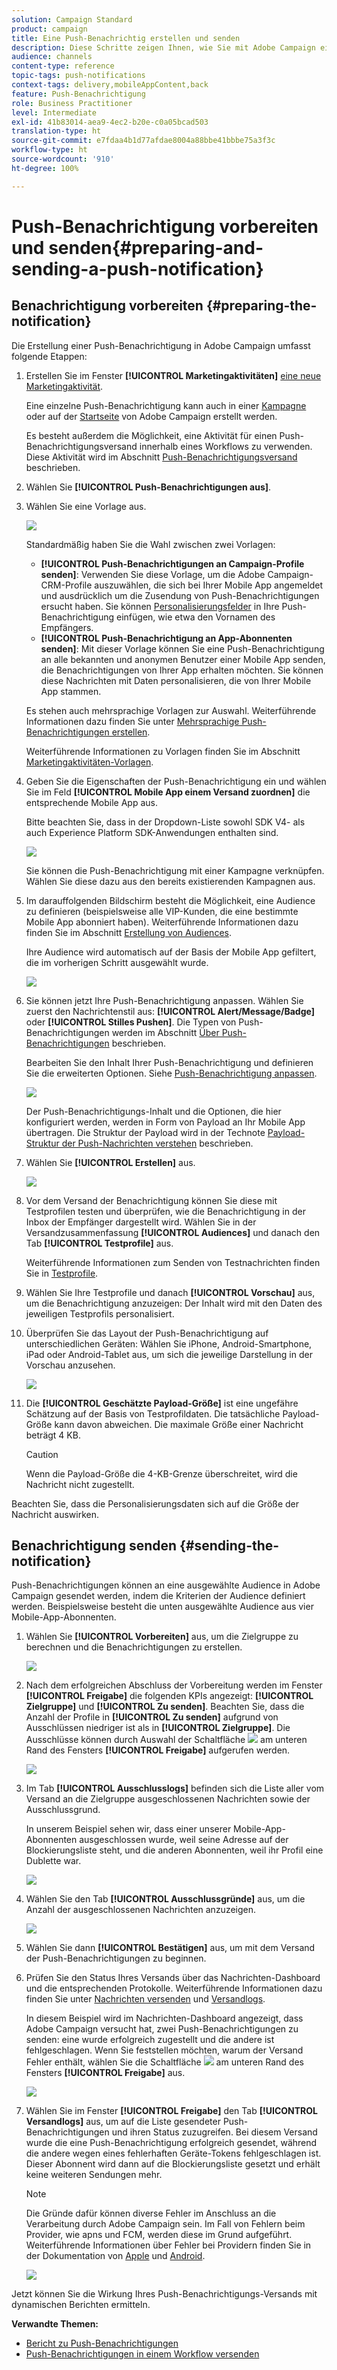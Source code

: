 ```yaml
---
solution: Campaign Standard
product: campaign
title: Eine Push-Benachrichtig erstellen und senden
description: Diese Schritte zeigen Ihnen, wie Sie mit Adobe Campaign einen einmaligen Push-Benachrichtigungs-Versand erstellen können.
audience: channels
content-type: reference
topic-tags: push-notifications
context-tags: delivery,mobileAppContent,back
feature: Push-Benachrichtigung
role: Business Practitioner
level: Intermediate
exl-id: 41b83014-aea9-4ec2-b20e-c0a05bcad503
translation-type: ht
source-git-commit: e7fdaa4b1d77afdae8004a88bbe41bbbe75a3f3c
workflow-type: ht
source-wordcount: '910'
ht-degree: 100%

---
```


# Push-Benachrichtigung vorbereiten und senden{#preparing-and-sending-a-push-notification}

## Benachrichtigung vorbereiten {#preparing-the-notification}

Die Erstellung einer Push-Benachrichtigung in Adobe Campaign umfasst folgende Etappen:

1. Erstellen Sie im Fenster **[!UICONTROL Marketingaktivitäten]** [eine neue Marketingaktivität](../../start/using/marketing-activities.md#creating-a-marketing-activity).

   Eine einzelne Push-Benachrichtigung kann auch in einer [Kampagne](../../start/using/marketing-activities.md#creating-a-marketing-activity) oder auf der [Startseite](../../start/using/interface-description.md#home-page) von Adobe Campaign erstellt werden.

   Es besteht außerdem die Möglichkeit, eine Aktivität für einen Push-Benachrichtigungsversand innerhalb eines Workflows zu verwenden. Diese Aktivität wird im Abschnitt [Push-Benachrichtigungsversand](../../automating/using/push-notification-delivery.md) beschrieben.

1. Wählen Sie **[!UICONTROL Push-Benachrichtigungen aus]**.
1. Wählen Sie eine Vorlage aus.

   ![](assets/push_notif_type.png)

   Standardmäßig haben Sie die Wahl zwischen zwei Vorlagen:

   * **[!UICONTROL Push-Benachrichtigungen an Campaign-Profile senden]**: Verwenden Sie diese Vorlage, um die Adobe Campaign-CRM-Profile auszuwählen, die sich bei Ihrer Mobile App angemeldet und ausdrücklich um die Zusendung von Push-Benachrichtigungen ersucht haben. Sie können [Personalisierungsfelder](../../designing/using/personalization.md#inserting-a-personalization-field) in Ihre Push-Benachrichtigung einfügen, wie etwa den Vornamen des Empfängers.
   * **[!UICONTROL Push-Benachrichtigung an App-Abonnenten senden]**: Mit dieser Vorlage können Sie eine Push-Benachrichtigung an alle bekannten und anonymen Benutzer einer Mobile App senden, die Benachrichtigungen von Ihrer App erhalten möchten. Sie können diese Nachrichten mit Daten personalisieren, die von Ihrer Mobile App stammen.

   Es stehen auch mehrsprachige Vorlagen zur Auswahl. Weiterführende Informationen dazu finden Sie unter [Mehrsprachige Push-Benachrichtigungen erstellen](../../channels/using/creating-a-multilingual-push-notification.md).

   Weiterführende Informationen zu Vorlagen finden Sie im Abschnitt [Marketingaktivitäten-Vorlagen](../../start/using/marketing-activity-templates.md).

1. Geben Sie die Eigenschaften der Push-Benachrichtigung ein und wählen Sie im Feld **[!UICONTROL Mobile App einem Versand zuordnen]** die entsprechende Mobile App aus.

   Bitte beachten Sie, dass in der Dropdown-Liste sowohl SDK V4- als auch Experience Platform SDK-Anwendungen enthalten sind.

   ![](assets/push_notif_properties.png)

   Sie können die Push-Benachrichtigung mit einer Kampagne verknüpfen. Wählen Sie diese dazu aus den bereits existierenden Kampagnen aus.

1. Im darauffolgenden Bildschirm besteht die Möglichkeit, eine Audience zu definieren (beispielsweise alle VIP-Kunden, die eine bestimmte Mobile App abonniert haben). Weiterführende Informationen dazu finden Sie im Abschnitt [Erstellung von Audiences](../../audiences/using/creating-audiences.md).

   Ihre Audience wird automatisch auf der Basis der Mobile App gefiltert, die im vorherigen Schritt ausgewählt wurde.

   ![](assets/push_notif_audience.png)

1. Sie können jetzt Ihre Push-Benachrichtigung anpassen. Wählen Sie zuerst den Nachrichtenstil aus: **[!UICONTROL Alert/Message/Badge]** oder **[!UICONTROL Stilles Pushen]**. Die Typen von Push-Benachrichtigungen werden im Abschnitt [Über Push-Benachrichtigungen](../../channels/using/about-push-notifications.md) beschrieben.

   Bearbeiten Sie den Inhalt Ihrer Push-Benachrichtigung und definieren Sie die erweiterten Optionen. Siehe [Push-Benachrichtigung anpassen](../../channels/using/customizing-a-push-notification.md).

   ![](assets/push_notif_content.png)

   Der Push-Benachrichtigungs-Inhalt und die Optionen, die hier konfiguriert werden, werden in Form von Payload an Ihr Mobile App übertragen. Die Struktur der Payload wird in der Technote [Payload-Struktur der Push-Nachrichten verstehen](https://helpx.adobe.com/de/campaign/kb/understanding-campaign-standard-push-notifications-payload-struc.html) beschrieben.

1. Wählen Sie **[!UICONTROL Erstellen]** aus.

   ![](assets/push_notif_content_2.png)

1. Vor dem Versand der Benachrichtigung können Sie diese mit Testprofilen testen und überprüfen, wie die Benachrichtigung in der Inbox der Empfänger dargestellt wird. Wählen Sie in der Versandzusammenfassung **[!UICONTROL Audiences]** und danach den Tab **[!UICONTROL Testprofile]** aus.

   Weiterführende Informationen zum Senden von Testnachrichten finden Sie in [Testprofile](../../sending/using/sending-proofs.md).

1. Wählen Sie Ihre Testprofile und danach **[!UICONTROL Vorschau]** aus, um die Benachrichtigung anzuzeigen: Der Inhalt wird mit den Daten des jeweiligen Testprofils personalisiert.
1. Überprüfen Sie das Layout der Push-Benachrichtigung auf unterschiedlichen Geräten: Wählen Sie iPhone, Android-Smartphone, iPad oder Android-Tablet aus, um sich die jeweilige Darstellung in der Vorschau anzusehen.

   ![](assets/push_notif_preview.png)

1. Die **[!UICONTROL Geschätzte Payload-Größe]** ist eine ungefähre Schätzung auf der Basis von Testprofildaten. Die tatsächliche Payload-Größe kann davon abweichen. Die maximale Größe einer Nachricht beträgt 4 KB.

   >[!CAUTION]
   >
   >Wenn die Payload-Größe die 4-KB-Grenze überschreitet, wird die Nachricht nicht zugestellt.

Beachten Sie, dass die Personalisierungsdaten sich auf die Größe der Nachricht auswirken.

## Benachrichtigung senden {#sending-the-notification}

Push-Benachrichtigungen können an eine ausgewählte Audience in Adobe Campaign gesendet werden, indem die Kriterien der Audience definiert werden. Beispielsweise besteht die unten ausgewählte Audience aus vier Mobile-App-Abonnenten.

1. Wählen Sie **[!UICONTROL Vorbereiten]** aus, um die Zielgruppe zu berechnen und die Benachrichtigungen zu erstellen.

   ![](assets/push_send_1.png)

1. Nach dem erfolgreichen Abschluss der Vorbereitung werden im Fenster **[!UICONTROL Freigabe]** die folgenden KPIs angezeigt: **[!UICONTROL Zielgruppe]** und **[!UICONTROL Zu senden]**. Beachten Sie, dass die Anzahl der Profile in **[!UICONTROL Zu senden]** aufgrund von Ausschlüssen niedriger ist als in **[!UICONTROL Zielgruppe]**. Die Ausschlüsse können durch Auswahl der Schaltfläche ![](assets/lp_link_properties.png) am unteren Rand des Fensters **[!UICONTROL Freigabe]** aufgerufen werden.

   ![](assets/push_send_2.png)

1. Im Tab **[!UICONTROL Ausschlusslogs]** befinden sich die Liste aller vom Versand an die Zielgruppe ausgeschlossenen Nachrichten sowie der Ausschlussgrund.

   In unserem Beispiel sehen wir, dass einer unserer Mobile-App-Abonnenten ausgeschlossen wurde, weil seine Adresse auf der Blockierungsliste steht, und die anderen Abonnenten, weil ihr Profil eine Dublette war.

   ![](assets/push_send_5.png)

1. Wählen Sie den Tab **[!UICONTROL Ausschlussgründe]** aus, um die Anzahl der ausgeschlossenen Nachrichten anzuzeigen.

   ![](assets/push_send_7.png)

1. Wählen Sie dann **[!UICONTROL Bestätigen]** aus, um mit dem Versand der Push-Benachrichtigungen zu beginnen.
1. Prüfen Sie den Status Ihres Versands über das Nachrichten-Dashboard und die entsprechenden Protokolle. Weiterführende Informationen dazu finden Sie unter [Nachrichten versenden](../../sending/using/confirming-the-send.md) und [Versandlogs](../../sending/using/monitoring-a-delivery.md#delivery-logs).

   In diesem Beispiel wird im Nachrichten-Dashboard angezeigt, dass Adobe Campaign versucht hat, zwei Push-Benachrichtigungen zu senden: eine wurde erfolgreich zugestellt und die andere ist fehlgeschlagen. Wenn Sie feststellen möchten, warum der Versand Fehler enthält, wählen Sie die Schaltfläche ![](assets/lp_link_properties.png) am unteren Rand des Fensters **[!UICONTROL Freigabe]** aus.

   ![](assets/push_send_4.png)

1. Wählen Sie im Fenster **[!UICONTROL Freigabe]** den Tab **[!UICONTROL Versandlogs]** aus, um auf die Liste gesendeter Push-Benachrichtigungen und ihren Status zuzugreifen. Bei diesem Versand wurde die eine Push-Benachrichtigung erfolgreich gesendet, während die andere wegen eines fehlerhaften Geräte-Tokens fehlgeschlagen ist. Dieser Abonnent wird dann auf die Blockierungsliste gesetzt und erhält keine weiteren Sendungen mehr.

   >[!NOTE]
   >
   >Die Gründe dafür können diverse Fehler im Anschluss an die Verarbeitung durch Adobe Campaign sein. Im Fall von Fehlern beim Provider, wie apns und FCM, werden diese im Grund aufgeführt. Weiterführende Informationen über Fehler bei Providern finden Sie in der Dokumentation von [Apple](https://developer.apple.com/library/content/documentation/NetworkingInternet/Conceptual/RemoteNotificationsPG/CommunicatingwithAPNs.html) und [Android](https://firebase.google.com/docs/cloud-messaging/http-server-ref).

   ![](assets/push_send_6.png)

Jetzt können Sie die Wirkung Ihres Push-Benachrichtigungs-Versands mit dynamischen Berichten ermitteln.

**Verwandte Themen:**

* [Bericht zu Push-Benachrichtigungen](../../reporting/using/push-notification-report.md)
* [Push-Benachrichtigungen in einem Workflow versenden](../../automating/using/push-notification-delivery.md)
